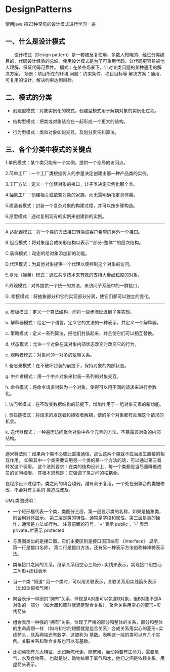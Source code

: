 # DesignPatterns
使用java 把23种常见的设计模式进行学习一遍

## 一、什么是设计模式

&emsp;&emsp;设计模式（Design pattern）是一套被反复使用、多数人知晓的、经过分类编目的、代码设计经验的总结。使用设计模式是为了可重用代码、让代码更容易被他人理解、保证代码可靠性。
模式：在某些场景下，针对某类问题的某种通用的解决方案。
场景：项目所在的环境
问题：约束条件，项目目标等
解决方案：通用、可复用的设计，解决约束达到目标。

## 二、模式的分类
- 创建型模式：对象实例化的模式，创建型模式用于解耦对象的实例化过程。

- 结构型模式：把类或对象结合在一起形成一个更大的结构。

- 行为型模式：类和对象如何交互，及划分责任和算法。

## 三、各个分类中模式的关键点

1.单例模式：某个类只能有一个实例，提供一个全局的访问点。

2.简单工厂：一个工厂类根据传入的参量决定创建出那一种产品类的实例。

3.工厂方法：定义一个创建对象的接口，让子类决定实例化那个类。

4.抽象工厂：创建相关或依赖对象的家族，而无需明确指定具体类。

5.建造者模式：封装一个复杂对象的构建过程，并可以按步骤构造。

6.原型模式：通过复制现有的实例来创建新的实例。
	
--- 

A.适配器模式：将一个类的方法接口转换成客户希望的另外一个接口。

B.组合模式：将对象组合成树形结构以表示“”部分-整体“”的层次结构。

C.装饰模式：动态的给对象添加新的功能。

D.代理模式：为其他对象提供一个代理以便控制这个对象的访问。

E.亨元（蝇量）模式：通过共享技术来有效的支持大量细粒度的对象。

F.外观模式：对外提供一个统一的方法，来访问子系统中的一群接口。

G. 桥接模式：将抽象部分和它的实现部分分离，使它们都可以独立的变化。

---
a. 模板模式：定义一个算法结构，而将一些步骤延迟到子类实现。

b. 解释器模式：给定一个语言，定义它的文法的一种表示，并定义一个解释器。

c. 策略模式：定义一系列算法，把他们封装起来，并且使它们可以相互替换。

d. 状态模式：允许一个对象在其对象内部状态改变时改变它的行为。

e. 观察者模式：对象间的一对多的依赖关系。

f. 备忘录模式：在不破坏封装的前提下，保持对象的内部状态。

g. 中介者模式：用一个中介对象来封装一系列的对象交互。

h. 命令模式：将命令请求封装为一个对象，使得可以用不同的请求来进行参数化。

i. 访问者模式：在不改变数据结构的前提下，增加作用于一组对象元素的新功能。

j. 责任链模式：将请求的发送者和接收者解耦，使的多个对象都有处理这个请求的机会。

k. 迭代器模式：一种遍历访问聚合对象中各个元素的方法，不暴露该对象的内部结构。

---
迪米特法则：如果两个类不必彼此直接通信，那么这两个类就不应当发生直接的相互作用，
如果其中一个类需要调用另一个类的某一个方法的话，可以通过第三者转发这个调用。
这个法则要求：在类的结构设计上，每一个类都应当尽量降低成员的访问权限。
其根本思想是：它强调了类之间的松耦合。

在程序设计过程中，类之间的耦合越弱，越有利于复用，一个处在弱耦合的类被修改，不会对有关系的
类造成波及。

UML类图说明：

- 一个矩形框代表一个类，类图分三层，第一层显示类的名称，如果是抽象类，则会用斜体显示。
第二层是类的特性，通常是字段和属性，第三层是类的操作，通常是方法或行为。
注意前面的符号，'+' 表示 public ，'-' 表示 private，’#‘表示 protected

- 与类图类似的是接口图，它们主要区别是接口图顶端有 《interface》 显示，第一行是接口名称，
第二行是接口方法，还有另一种表示方法俗称棒棒糖表示法。

- 类与接口之间的关系，继承关系用空心三角形+实线来表示，实现接口用空心三角形+虚线表示

- 当一个类 “知道” 另一个类时，可以用关联表示，关联关系用实线箭头表示（比如企鹅和气候）

- 聚合表示一种弱的“拥有”关系，体现是A对象可以包含B对象，但B对象不是A对象的一部分
（如大雁和雁群就满足聚合关系），聚合关系用空心的菱形+实线箭头

- 组合表示一种强的“拥有”关系，体现了严格的部分和整体的关系，部分和整体的生命周期一样
（如鸟和它的翅膀就是组合关系）合成关系用实心的菱形+实线箭头，联系两端还有数字，这被称为
基数。表明这一端的类可以有几个实例。关联关系和聚合关系也可以有基数。

- 比如动物有几大特征，比如新陈代谢，能繁殖，而动物要有生命力，需要氧气，水及食物等。
也就是说，动物依赖于氧气和水，他们之间是依赖关系，用虚箭头表示。
